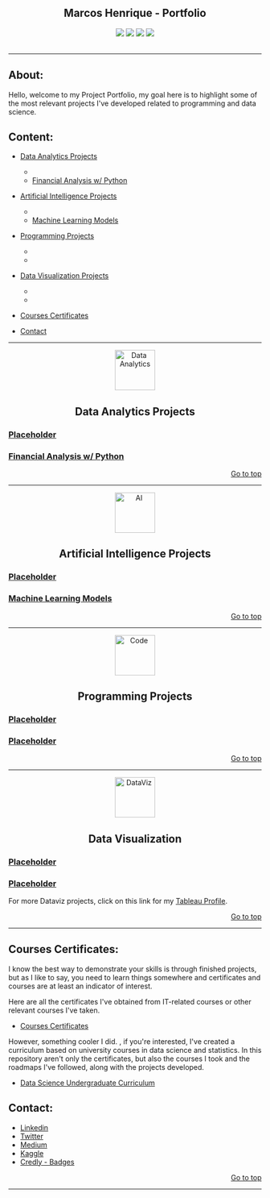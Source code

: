   <h2 align="center">Marcos Henrique - Portfolio</h2>
 <div align="center"> 
  <a href="https://twitter.com/marcoshsq" target="_blank"><img src="https://img.shields.io/badge/Twitter-1DA1F2?style=for-the-badge&logo=twitter&logoColor=white" target="_blank"></a>
  <a href="https://www.linkedin.com/in/marcoshsq/" target="_blank"><img src="https://img.shields.io/badge/-LinkedIn-%230077B5?style=for-the-badge&logo=linkedin&logoColor=white" target="_blank"></a> 
  <a href="https://medium.com/@marcoshsq" target="_blank"><img src="https://img.shields.io/badge/Medium-12100E?style=for-the-badge&logo=medium&logoColor=white" target="_blank"></a> 
  <a href="https://www.kaggle.com/marcoshsq" target="_blank"><img src="https://img.shields.io/badge/Kaggle-20BEFF?style=for-the-badge&logo=Kaggle&logoColor=white" target="_blank"></a>
</div>
<br>

---

<h2 align="left">About:</h2>

Hello, welcome to my Project Portfolio, my goal here is to highlight some of the most relevant projects I've developed related to programming and data science.

<h2 align="left">Content:</h2>

- [Data Analytics Projects](https://github.com/marcoshsq/Marcos_Henrique_Portfolio#data-analytics-projects)
  + []()
  + [Financial Analysis w/ Python](https://github.com/marcoshsq/Marcos_Henrique_Portfolio#financial-analysis-w-python)

- [Artificial Intelligence Projects](https://github.com/marcoshsq/Marcos_Henrique_Portfolio#artificial-intelligence-projects)
  + []()
  + [Machine Learning Models](https://github.com/marcoshsq/Marcos_Henrique_Portfolio#machine-learning-models)

- [Programming Projects](https://github.com/marcoshsq/Marcos_Henrique_Portfolio#programming-projects)
  + []()
  + []()

- [Data Visualization Projects](https://github.com/marcoshsq/Marcos_Henrique_Portfolio#data-visualization)
  + []()
  + []()

- [Courses Certificates](https://github.com/marcoshsq/Marcos_Henrique_Portfolio#courses-certificates)

- [Contact](https://github.com/marcoshsq/Marcos_Henrique_Portfolio#contact)

---

<p align="center">
  <a href="https://github.com/marcoshsq/Marcos_Henrique_Portfolio">
    <img src="https://mohdsaberi.net/img/icon/ds.png" alt="Data Analytics" width="80" height="80">
  </a>
</p>
  <h2 align="center">Data Analytics Projects</h2>

### [Placeholder]()

### [Financial Analysis w/ Python](https://github.com/marcoshsq/Python_Financial_Analysis)

<div align="right">
  
[Go to top](https://github.com/marcoshsq/Marcos_Henrique_Portfolio#marcos-henrique---portfolio)
 
</div>

---

<p align="center">
  <a href="https://github.com/marcoshsq/Marcos_Henrique_Portfolio">
    <img src="https://www.pngkey.com/png/full/96-967444_download-the-presentation-artificial-intelligence-ai-icon-png.png" alt="AI" width="80" height="80">
  </a>
</p>
  <h2 align="center">Artificial Intelligence Projects</h2>

### [Placeholder]()

### [Machine Learning Models](https://github.com/marcoshsq/Machine_Learning_Models)

<div align="right">
  
[Go to top](https://github.com/marcoshsq/Marcos_Henrique_Portfolio#marcos-henrique---portfolio)
 
</div>

---

<p align="center">
  <a href="https://github.com/marcoshsq/Marcos_Henrique_Portfolio">
    <img src="https://icon-library.com/images/programming-icon-png/programming-icon-png-6.jpg" alt="Code" width="80" height="80">
  </a>
</p>
  <h2 align="center">Programming Projects</h2>

### [Placeholder]()

### [Placeholder]()

<div align="right">
  
[Go to top](https://github.com/marcoshsq/Marcos_Henrique_Portfolio#marcos-henrique---portfolio)
 
</div>

---

<p align="center">
  <a href="https://github.com/marcoshsq/Marcos_Henrique_Portfolio">
    <img src="https://cdn-icons-png.flaticon.com/512/1643/1643996.png" alt="DataViz" width="80" height="80">
  </a>
</p>
  <h2 align="center">Data Visualization</h2>

### [Placeholder]()

### [Placeholder]()

For more Dataviz projects, click on this link for my [Tableau Profile](https://public.tableau.com/app/profile/marcoshsq).

<div align="right">
  
[Go to top](https://github.com/marcoshsq/Marcos_Henrique_Portfolio#marcos-henrique---portfolio)
 
</div>

---

<h2 align="left">Courses Certificates:</h2>

I know the best way to demonstrate your skills is through finished projects, but as I like to say, you need to learn things somewhere and certificates and courses are at least an indicator of interest.

Here are all the certificates I've obtained from IT-related courses or other relevant courses I've taken.

- [Courses Certificates](https://github.com/marcoshsq/Courses_Certificates)

However, something cooler I did. , if you're interested, I've created a curriculum based on university courses in data science and statistics. In this repository aren't only the certificates, but also the courses I took and the roadmaps I've followed, along with the projects developed.

- [Data Science Undergraduate Curriculum](https://github.com/marcoshsq/Data_Science_Undergraduate_Curriculum)

<h2 align="left">Contact:</h2>

- [Linkedin](https://www.linkedin.com/in/marcoshsq/)
- [Twitter](https://twitter.com/marcoshsq)
- [Medium](https://medium.com/@marcoshsq)
- [Kaggle](https://www.kaggle.com/marcoshsq)
- [Credly - Badges](https://www.credly.com/users/marcoshsq)

<div align="right">
  
[Go to top](https://github.com/marcoshsq/Marcos_Henrique_Portfolio#marcos-henrique---portfolio)
 
</div>

---
